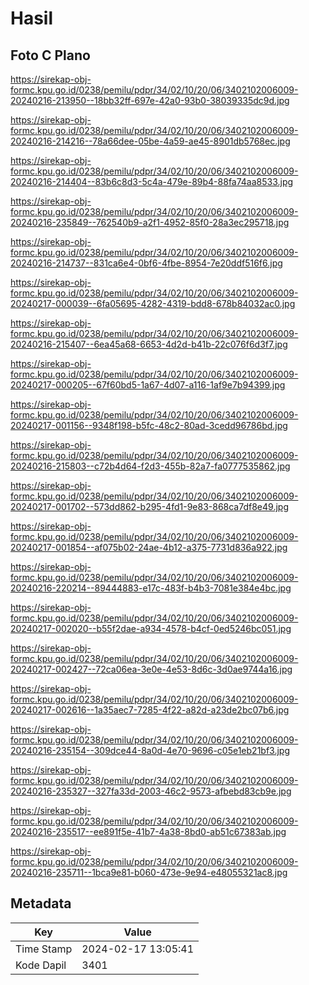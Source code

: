 # Hasil

## Foto C Plano

https://sirekap-obj-formc.kpu.go.id/0238/pemilu/pdpr/34/02/10/20/06/3402102006009-20240216-213950--18bb32ff-697e-42a0-93b0-38039335dc9d.jpg

https://sirekap-obj-formc.kpu.go.id/0238/pemilu/pdpr/34/02/10/20/06/3402102006009-20240216-214216--78a66dee-05be-4a59-ae45-8901db5768ec.jpg

https://sirekap-obj-formc.kpu.go.id/0238/pemilu/pdpr/34/02/10/20/06/3402102006009-20240216-214404--83b6c8d3-5c4a-479e-89b4-88fa74aa8533.jpg

https://sirekap-obj-formc.kpu.go.id/0238/pemilu/pdpr/34/02/10/20/06/3402102006009-20240216-235849--762540b9-a2f1-4952-85f0-28a3ec295718.jpg

https://sirekap-obj-formc.kpu.go.id/0238/pemilu/pdpr/34/02/10/20/06/3402102006009-20240216-214737--831ca6e4-0bf6-4fbe-8954-7e20ddf516f6.jpg

https://sirekap-obj-formc.kpu.go.id/0238/pemilu/pdpr/34/02/10/20/06/3402102006009-20240217-000039--6fa05695-4282-4319-bdd8-678b84032ac0.jpg

https://sirekap-obj-formc.kpu.go.id/0238/pemilu/pdpr/34/02/10/20/06/3402102006009-20240216-215407--6ea45a68-6653-4d2d-b41b-22c076f6d3f7.jpg

https://sirekap-obj-formc.kpu.go.id/0238/pemilu/pdpr/34/02/10/20/06/3402102006009-20240217-000205--67f60bd5-1a67-4d07-a116-1af9e7b94399.jpg

https://sirekap-obj-formc.kpu.go.id/0238/pemilu/pdpr/34/02/10/20/06/3402102006009-20240217-001156--9348f198-b5fc-48c2-80ad-3cedd96786bd.jpg

https://sirekap-obj-formc.kpu.go.id/0238/pemilu/pdpr/34/02/10/20/06/3402102006009-20240216-215803--c72b4d64-f2d3-455b-82a7-fa0777535862.jpg

https://sirekap-obj-formc.kpu.go.id/0238/pemilu/pdpr/34/02/10/20/06/3402102006009-20240217-001702--573dd862-b295-4fd1-9e83-868ca7df8e49.jpg

https://sirekap-obj-formc.kpu.go.id/0238/pemilu/pdpr/34/02/10/20/06/3402102006009-20240217-001854--af075b02-24ae-4b12-a375-7731d836a922.jpg

https://sirekap-obj-formc.kpu.go.id/0238/pemilu/pdpr/34/02/10/20/06/3402102006009-20240216-220214--89444883-e17c-483f-b4b3-7081e384e4bc.jpg

https://sirekap-obj-formc.kpu.go.id/0238/pemilu/pdpr/34/02/10/20/06/3402102006009-20240217-002020--b55f2dae-a934-4578-b4cf-0ed5246bc051.jpg

https://sirekap-obj-formc.kpu.go.id/0238/pemilu/pdpr/34/02/10/20/06/3402102006009-20240217-002427--72ca06ea-3e0e-4e53-8d6c-3d0ae9744a16.jpg

https://sirekap-obj-formc.kpu.go.id/0238/pemilu/pdpr/34/02/10/20/06/3402102006009-20240217-002616--1a35aec7-7285-4f22-a82d-a23de2bc07b6.jpg

https://sirekap-obj-formc.kpu.go.id/0238/pemilu/pdpr/34/02/10/20/06/3402102006009-20240216-235154--309dce44-8a0d-4e70-9696-c05e1eb21bf3.jpg

https://sirekap-obj-formc.kpu.go.id/0238/pemilu/pdpr/34/02/10/20/06/3402102006009-20240216-235327--327fa33d-2003-46c2-9573-afbebd83cb9e.jpg

https://sirekap-obj-formc.kpu.go.id/0238/pemilu/pdpr/34/02/10/20/06/3402102006009-20240216-235517--ee891f5e-41b7-4a38-8bd0-ab51c67383ab.jpg

https://sirekap-obj-formc.kpu.go.id/0238/pemilu/pdpr/34/02/10/20/06/3402102006009-20240216-235711--1bca9e81-b060-473e-9e94-e48055321ac8.jpg


## Metadata

| Key        | Value               |
| ---------- | ------------------- |
| Time Stamp | 2024-02-17 13:05:41 |
| Kode Dapil | 3401                |



